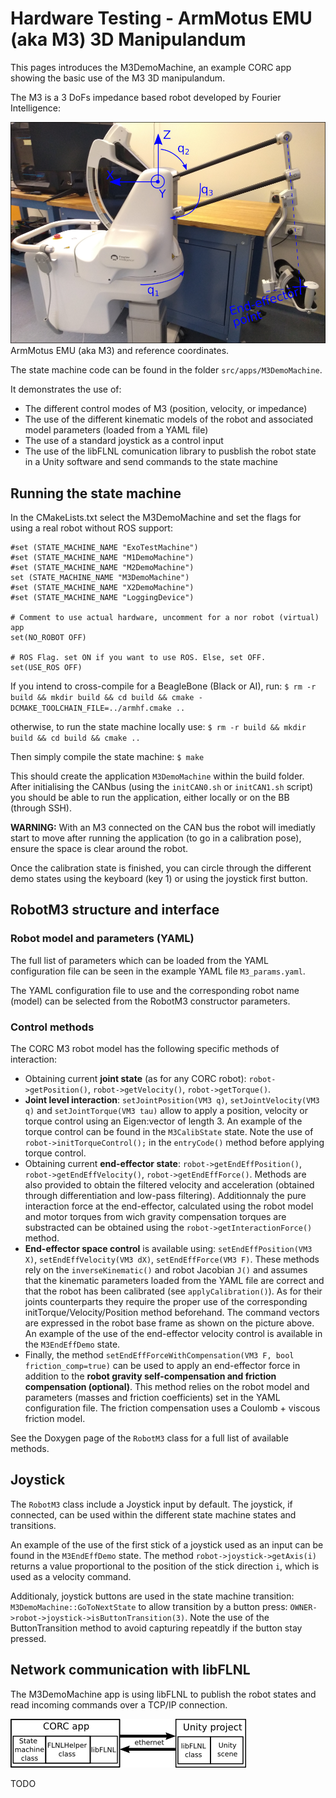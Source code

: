 # Hardware Testing - ArmMotus EMU (aka M3) 3D Manipulandum

This pages introduces the M3DemoMachine, an example CORC app showing the basic use of the M3 3D manipulandum.

The M3 is a 3 DoFs impedance based robot developed by Fourier Intelligence:

![ArmMotus EMU with frames](../img/M3WithFrames.png)
ArmMotus EMU (aka M3) and reference coordinates.

The state machine code can be found in the folder `src/apps/M3DemoMachine`.

It demonstrates the use of:
- The different control modes of M3 (position, velocity, or impedance)
- The use of the different kinematic models of the robot and associated model parameters (loaded from a YAML file)
- The use of a standard joystick as a control input
- The use of the libFLNL comunication library to pusblish the robot state in a Unity software and send commands to the state machine


## Running the state machine

In the CMakeLists.txt select the M3DemoMachine and set the flags for using a real robot without ROS support:

```
#set (STATE_MACHINE_NAME "ExoTestMachine")
#set (STATE_MACHINE_NAME "M1DemoMachine")
#set (STATE_MACHINE_NAME "M2DemoMachine")
set (STATE_MACHINE_NAME "M3DemoMachine")
#set (STATE_MACHINE_NAME "X2DemoMachine")
#set (STATE_MACHINE_NAME "LoggingDevice")

# Comment to use actual hardware, uncomment for a nor robot (virtual) app
set(NO_ROBOT OFF)

# ROS Flag. set ON if you want to use ROS. Else, set OFF.
set(USE_ROS OFF)
```

If you intend to cross-compile for a BeagleBone (Black or AI), run: `$ rm -r build && mkdir build && cd build && cmake -DCMAKE_TOOLCHAIN_FILE=../armhf.cmake ..`

otherwise, to run the state machine locally use: `$ rm -r build && mkdir build && cd build && cmake .. `

Then simply compile the state machine: `$ make`

This should create the application `M3DemoMachine` within the build folder. After initialising the CANbus (using the `initCAN0.sh` or `initCAN1.sh` script) you should be able to run the application, either locally or on the BB (through SSH).

**WARNING:** With an M3 connected on the CAN bus the robot will imediatly start to move after running the application (to go in a calibration pose), ensure the space is clear around the robot.

Once the calibration state is finished, you can circle through the different demo states using the keyboard (key 1) or using the joystick first button.


## RobotM3 structure and interface

### Robot model and parameters (YAML)



The full list of parameters which can be loaded from the YAML configuration file can be seen in the example YAML file `M3_params.yaml`.

The YAML configuration file to use and the corresponding robot name (model) can be selected from the RobotM3 constructor parameters.

### Control methods

The CORC M3 robot model has the following specific methods of interaction:
- Obtaining current **joint state** (as for any CORC robot): `robot->getPosition()`, `robot->getVelocity()`, `robot->getTorque()`.
- **Joint level interaction**: `setJointPosition(VM3 q)`, `setJointVelocity(VM3 q)` and `setJointTorque(VM3 tau)` allow to apply a position, velocity or torque control using an Eigen:vector of length 3. An example of the torque control can be found in the `M3CalibState` state. Note the  use of `robot->initTorqueControl();` in the `entryCode()` method before applying torque control.
- Obtaining current **end-effector state**: `robot->getEndEffPosition()`, `robot->getEndEffVelocity()`, `robot->getEndEffForce()`. Methods are also provided to obtain the filtered velocity and acceleration (obtained through differentiation and low-pass filtering). Additionnaly the pure interaction force at the end-effector, calculated using the robot model and motor torques from wich gravity compensation torques are substracted can be obtained using the `robot->getInteractionForce()` method.
- **End-effector space control** is available using: `setEndEffPosition(VM3 X)`, `setEndEffVelocity(VM3 dX)`, `setEndEffForce(VM3 F)`. These methods rely on the `inverseKinematic()` and robot Jacobian `J()` and assumes that the kinematic parameters loaded from the YAML file are correct and that the robot has been calibrated (see `applyCalibration()`). As for their joints counterparts they require the proper use of the corresponding initTorque/Velocity/Position method beforehand. The command vectors are expressed in the robot base frame as shown on the picture above. An example of the use of the end-effector velocity control is available in the `M3EndEffDemo` state.
- Finally, the method `setEndEffForceWithCompensation(VM3 F, bool friction_comp=true)` can be used to apply an end-effector force in addition to the **robot gravity self-compensation and friction compensation (optional)**. This method relies on the robot model and parameters (masses and friction coefficients) set in the YAML configuration file. The friction compensation uses a Coulomb + viscous friction model.

See the Doxygen page of the `RobotM3` class for a full list of available methods.

## Joystick

The `RobotM3` class include a Joystick input by default. The joystick, if connected, can be used within the different state machine states and transitions.

An example of the use of the first stick of a joystick used as an input can be found in the `M3EndEffDemo` state. The method `robot->joystick->getAxis(i)` returns a value proportional to the position of the stick direction `i`, which is used as a velocity command.

Additionaly, joystick buttons are used in the state machine transition: `M3DemoMachine::GoToNextState` to allow transition by a button press: `OWNER->robot->joystick->isButtonTransition(3)`. Note the use of the ButtonTransition method to avoid capturing repeatdly if the button stay pressed.


## Network communication with libFLNL

The M3DemoMachine app is using libFLNL to publish the robot states and read incoming commands over a TCP/IP connection.

![FLNL communication](../img/FLNLUnity.png)

TODO
